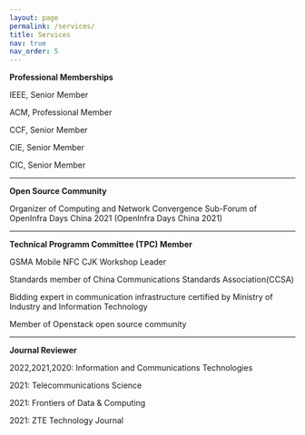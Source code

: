 ```yaml
---
layout: page
permalink: /services/
title: Services
nav: true
nav_order: 5
---
```


**Professional Memberships**

IEEE, Senior Member

ACM, Professional Member

CCF, Senior Member

CIE, Senior Member

CIC, Senior Member

-----------------------

**Open Source Community**

Organizer of Computing and Network Convergence Sub-Forum of OpenInfra Days China 2021 (OpenInfra Days China 2021)

-----------------------

**Technical Programm Committee (TPC) Member**

GSMA Mobile NFC CJK Workshop Leader

Standards member of China Communications Standards Association(CCSA)

Bidding expert in communication infrastructure certified by Ministry of Industry and Information Technology

Member of Openstack open source community

-----------------------

**Journal Reviewer**

2022,2021,2020: Information and Communications Technologies

2021: Telecommunications Science

2021: Frontiers of Data & Computing

2021: ZTE Technology Journal






